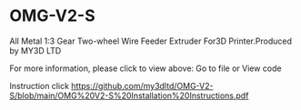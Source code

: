 # OMG-V2-S
All Metal 1:3 Gear Two-wheel Wire Feeder Extruder For3D Printer.Produced by MY3D LTD

For more information, please click to view above: Go to file  or View code

Instruction click  https://github.com/my3dltd/OMG-V2-S/blob/main/OMG%20V2-S%20Installation%20Instructions.pdf
